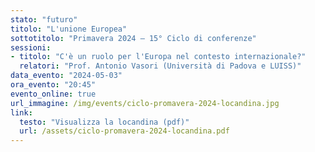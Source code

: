 ```yaml
---
stato: "futuro"
titolo: "L'unione Europea"
sottotitolo: "Primavera 2024 — 15° Ciclo di conferenze"
sessioni:
- titolo: "C'è un ruolo per l'Europa nel contesto internazionale?"
  relatori: "Prof. Antonio Vasori (Università di Padova e LUISS)"
data_evento: "2024-05-03"
ora_evento: "20:45"
evento_online: true
url_immagine: /img/events/ciclo-promavera-2024-locandina.jpg
link:
  testo: "Visualizza la locandina (pdf)"
  url: /assets/ciclo-promavera-2024-locandina.pdf
---
```

